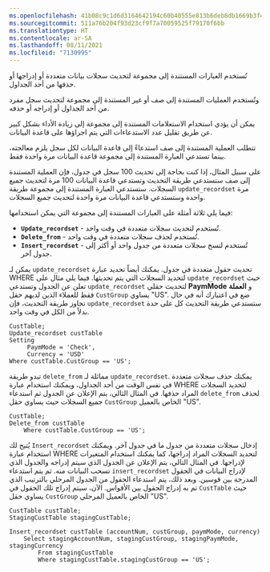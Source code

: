 ```yaml
---
ms.openlocfilehash: 41b08c9c1d6d3164642194c60b40555e813b6deb8db1669b3f414aed67b47a03
ms.sourcegitcommit: 511a76b204f93d23cf9f7a70059525f79170f6bb
ms.translationtype: HT
ms.contentlocale: ar-SA
ms.lasthandoff: 08/11/2021
ms.locfileid: "7130995"
---
```

تُستخدم العبارات المستندة إلى مجموعة لتحديث سجلات بيانات متعددة أو إدراجها أو حذفها من أحد الجداول.

وتُستخدم العمليات المستندة إلى صف أو غير المستندة إلى مجموعة لتحديث سجل مفرد من أحد الجداول أو إدراجه أو حذفه.

يمكن أن يؤدي استخدام الاستعلامات المستندة إلى مجموعة إلى زيادة الأداء بشكل كبير عن طريق تقليل عدد الاستدعاءات التي يتم اجراؤها على قاعدة البيانات.
 
تتطلب العملية المستندة إلى صف استدعاءً إلى قاعدة البيانات لكل سجل يلزم معالجته، بينما تستدعي العبارة المستندة إلى مجموعة قاعدة البيانات مرة واحدة فقط.

على سبيل المثال، إذا كنت بحاجة إلى تحديث 100 سجل في جدول، فإن العملية المستندة إلى صف ستستدعي طريقة التحديث وتستدعي قاعدة البيانات 100 مرة لتحديث جميع السجلات. ستستدعي العبارة المستندة إلى مجموعة طريقة `update_recordset` مرة واحدة وستستدعي قاعدة البيانات مرة واحدة لتحديث جميع السجلات.

فيما يلي ثلاثة أمثلة على العبارات المستندة إلى مجموعة التي يمكن استخدامها:

-   **`Update_recordset`** - تُستخدم لتحديث سجلات متعددة في وقت واحد.
-   **`Delete_from`** - تُستخدم لحذف سجلات متعددة في وقت واحد.
-   **`Insert_recordset`** - تُستخدم لنسخ سجلات متعددة من جدول واحد أو أكثر إلى جدول آخر.

يمكن لـ `update_recordset` تحديث حقول متعددة في جدول. يمكنك أيضاً تحديد عبارة WHERE لتحديد السجلات التي يتم تحديثها. فيما يلي مثال على `update_recordset` حيث تعلن عن الجدول وتستدعي `update_recordset` لتحديث حقلي **PaymMode‎** و **العملة** فقط للعملاء الذين لديهم حقل `CustGroup` يساوي "US".
ضع في اعتبارك أنه في حال تجاوز طريقة التحديث، فإن `update_recordset` ستستدعي طريقة التحديث كل على حدة بدلاً من الكل في وقت واحد.
```xpp
CustTable;
Update_recordset custTable
Setting
     PaymMode = 'Check',
     Currency = 'USD'
Where custTable.CustGroup == 'US';
```
تبدو طريقة `delete_from` مماثلة لـ `update_recordset`. يمكنك حذف سجلات متعددة في نفس الوقت من أحد الجداول، ويمكنك استخدام عبارة WHERE لتحديد السجلات المراد حذفها. في المثال التالي، يتم الإعلان عن الجدول ثم استدعاء `delete_from` لحذف جميع السجلات حيث يساوي حقل `CustGroup` الخاص بالعميل "US".
```xpp
CustTable;
Delete_from custTable
    Where custTable.CustGroup == 'US';
```
يُتيح لك `Insert_recordset` إدخال سجلات متعددة من جدول ما في جدول آخر. ويمكنك استخدام عبارة WHERE لتحديد السجلات المراد إدراجها، كما يمكنك استخدام المتغيرات لإدراجها. في المثال التالي، يتم الإعلان عن الجدول الذي سيتم إدراجه والجدول الذي تسحب البيانات منه. ثم يتم استدعاء `insert_recordset` لإدراج البيانات في الحقول المدرجة بين قوسين. وبعد ذلك، يتم استدعاء الحقول من الجدول المرحلي بالترتيب الذي تم به إدراج الحقول بين الأقواس. الآن، سيتم إدراج تلك الحقول في `CustTable` حيث يساوي حقل `CustGroup` الخاص بالعميل المرحلي "US".
```xpp
CustTable custTable;
StagingCustTable stagingCustTable;

Insert_recordset custTable (accountNum, custGroup, paymMode, currency)
    Select stagingAccountNum, stagingCustGroup, stagingPaymMode, stagingCurrency
        From stagingCustTable
        Where stagingCustTable.stagingCustGroup == 'US';
```
